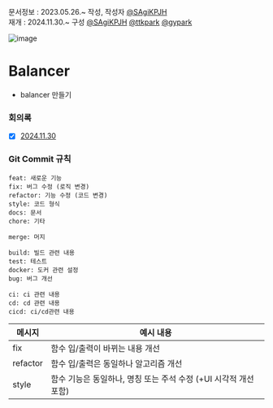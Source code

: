 문서정보 : 2023.05.26.~ 작성, 작성자 [@SAgiKPJH](https://github.com/SAgiKPJH)  
재개 : 2024.11.30.~ 구성 [@SAgiKPJH](https://github.com/SAgiKPJH) [@ttkpark](https://github.com/ttkpark) [@gypark](https://github.com/gyfolder)

![image](https://github.com/user-attachments/assets/ccde1efd-ace1-41c2-a957-19836447da94)


# Balancer
- balancer 만들기

### 회의록
- [x] [2024.11.30](https://github.com/SagiK-Repository/Balancer/issues/1)


### Git Commit 규칙
```
feat: 새로운 기능
fix: 버그 수정 (로직 변경)
refactor: 기능 수정 (코드 변경)
style: 코드 형식
docs: 문서
chore: 기타

merge: 머지 

build: 빌드 관련 내용
test: 테스트
docker: 도커 관련 설정
bug: 버그 개선

ci: ci 관련 내용
cd: cd 관련 내용
cicd: ci/cd관련 내용
```

| 메시지 | 예시 내용 |
| - | - |
| fix | 함수 입/출력이 바뀌는 내용 개선 |
| refactor | 함수 입/출력은 동일하나 알고리즘 개선 |
| style | 함수 기능은 동일하나, 명칭 또는 주석 수정 (+UI 시각적 개선 포함) |